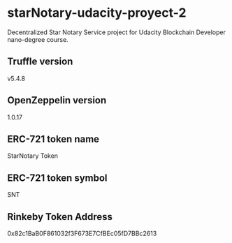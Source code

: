 # starNotary-udacity-proyect-2
Decentralized Star Notary Service project for Udacity Blockchain Developer nano-degree course.

## Truffle version
v5.4.8

## OpenZeppelin version
1.0.17

## ERC-721 token name
StarNotary Token

## ERC-721 token symbol
SNT

## Rinkeby Token Address
0x82c1BaB0F861032f3F673E7CfBEc05fD7BBc2613
